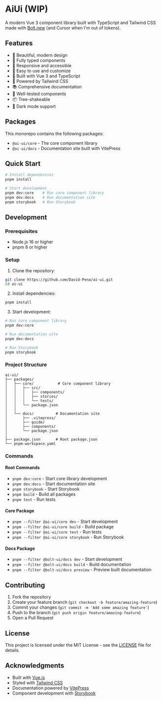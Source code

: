 # AiUi (WIP)

A modern Vue 3 component library built with TypeScript and Tailwind CSS made with [Bolt.new](https://bolt.new) (and Cursor when I'm out of tokens).

## Features

- 🎨 Beautiful, modern design
- 🔧 Fully typed components
- 📱 Responsive and accessible
- 🎯 Easy to use and customize
- 🚀 Built with Vue 3 and TypeScript
- 🎨 Powered by Tailwind CSS
- 📚 Comprehensive documentation
- 🧪 Well-tested components
- 📦 Tree-shakeable
- 🌙 Dark mode support

## Packages

This monorepo contains the following packages:

- `@ai-ui/core` - The core component library
- `@ai-ui/docs` - Documentation site built with VitePress

## Quick Start

```bash
# Install dependencies
pnpm install

# Start development
pnpm dev:core    # Run core component library
pnpm dev:docs    # Run documentation site
pnpm storybook   # Run Storybook
```

## Development

### Prerequisites

- Node.js 16 or higher
- pnpm 8 or higher

### Setup

1. Clone the repository:
```bash
git clone https://github.com/David-Pena/ai-ui.git
cd ai-ui
```

2. Install dependencies:
```bash
pnpm install
```

3. Start development:
```bash
# Run core component library
pnpm dev:core

# Run documentation site
pnpm dev:docs

# Run Storybook
pnpm storybook
```

### Project Structure

```
ai-ui/
├── packages/
│   ├── core/           # Core component library
│   │   ├── src/
│   │   │   ├── components/
│   │   │   ├── stories/
│   │   │   └── tests/
│   │   └── package.json
│   │
│   └── docs/          # Documentation site
│       ├── .vitepress/
│       ├── guide/
│       ├── components/
│       └── package.json
│
├── package.json       # Root package.json
└── pnpm-workspace.yaml
```

### Commands

#### Root Commands
- `pnpm dev:core` - Start core library development
- `pnpm dev:docs` - Start documentation site
- `pnpm storybook` - Start Storybook
- `pnpm build` - Build all packages
- `pnpm test` - Run tests

#### Core Package
- `pnpm --filter @ai-ui/core dev` - Start development
- `pnpm --filter @ai-ui/core build` - Build package
- `pnpm --filter @ai-ui/core test` - Run tests
- `pnpm --filter @ai-ui/core storybook` - Run Storybook

#### Docs Package
- `pnpm --filter @bolt-ui/docs dev` - Start development
- `pnpm --filter @bolt-ui/docs build` - Build documentation
- `pnpm --filter @bolt-ui/docs preview` - Preview built documentation

## Contributing

1. Fork the repository
2. Create your feature branch (`git checkout -b feature/amazing-feature`)
3. Commit your changes (`git commit -m 'Add some amazing feature'`)
4. Push to the branch (`git push origin feature/amazing-feature`)
5. Open a Pull Request

## License

This project is licensed under the MIT License - see the [LICENSE](LICENSE) file for details.

## Acknowledgments

- Built with [Vue.js](https://vuejs.org/)
- Styled with [Tailwind CSS](https://tailwindcss.com/)
- Documentation powered by [VitePress](https://vitepress.dev/)
- Component development with [Storybook](https://storybook.js.org/)
